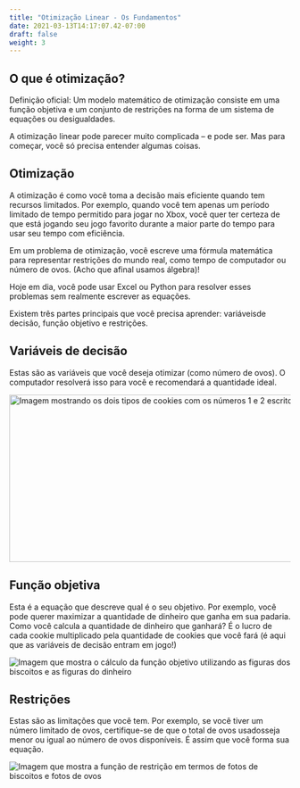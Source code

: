 ```yaml
---
title: "Otimização Linear - Os Fundamentos"
date: 2021-03-13T14:17:07.42-07:00
draft: false
weight: 3
---
```



## O que é otimização?
Definição oficial: Um modelo matemático de otimização consiste em uma função objetiva e um conjunto de restrições na forma de um sistema de equações ou desigualdades.

A otimização linear pode parecer muito complicada – e pode ser. Mas para começar, você só precisa entender algumas coisas.

## Otimização

A otimização é como você toma a decisão mais eficiente quando tem recursos limitados. Por exemplo, quando você tem apenas um período limitado de tempo permitido para jogar no Xbox, você quer ter certeza de que está jogando seu jogo favorito durante a maior parte do tempo para usar seu tempo com eficiência.

Em um problema de otimização, você escreve uma fórmula matemática para representar restrições do mundo real, como tempo de computador ou número de ovos. (Acho que afinal usamos álgebra)!

Hoje em dia, você pode usar Excel ou Python para resolver esses problemas sem realmente escrever as equações.

Existem três partes principais que você precisa aprender: variáveis ​​de decisão, função objetivo e restrições.

## Variáveis ​​de decisão

Estas são as variáveis ​​que você deseja otimizar (como número de ovos). O computador resolverá isso para você e recomendará a quantidade ideal.
 
<img src= ../img/decision_var.jpg alt="Imagem mostrando os dois tipos de cookies com os números 1 e 2 escritos" width="600" height="300">

## Função objetiva

Esta é a equação que descreve qual é o seu objetivo. Por exemplo, você pode querer maximizar a quantidade de dinheiro que ganha em sua padaria. Como você calcula a quantidade de dinheiro que ganhará? É o lucro de cada cookie multiplicado pela quantidade de cookies que você fará (é aqui que as variáveis ​​de decisão entram em jogo!)
 
![Imagem que mostra o cálculo da função objetivo utilizando as figuras dos biscoitos e as figuras do dinheiro](../img/objective_function.jpg)

## Restrições

Estas são as limitações que você tem. Por exemplo, se você tiver um número limitado de ovos, certifique-se de que o total de ovos usados ​​seja menor ou igual ao número de ovos disponíveis. É assim que você forma sua equação.


![Imagem que mostra a função de restrição em termos de fotos de biscoitos e fotos de ovos](../img/constraint_equation.jpg)
